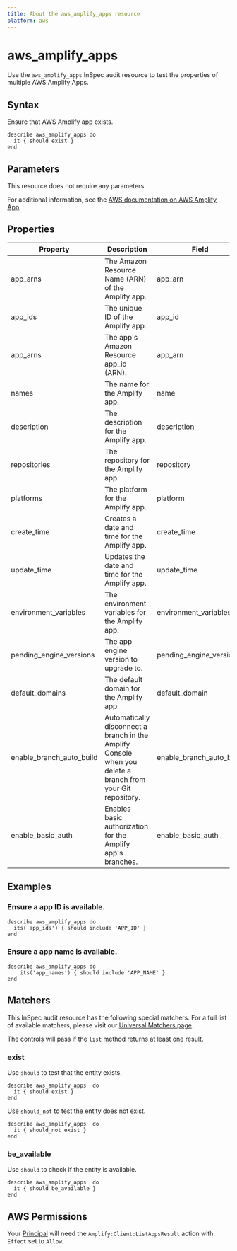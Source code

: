 ```yaml
---
title: About the aws_amplify_apps resource
platform: aws
---
```


# aws_amplify_apps

Use the `aws_amplify_apps` InSpec audit resource to test the properties of multiple AWS Amplify Apps.

## Syntax

Ensure that AWS Amplify app exists.

    describe aws_amplify_apps do
      it { should exist }
    end

## Parameters

This resource does not require any parameters.

For additional information, see the [AWS documentation on AWS Amplify App](https://docs.aws.amazon.com/amplify/latest/APIReference/API_App.html).

## Properties

| Property | Description| Field |
| --- | --- | --- |
| app_arns | The Amazon Resource Name (ARN) of the Amplify app. | app_arn |
| app_ids | The unique ID of the Amplify app. | app_id |
| app_arns | The app's Amazon Resource app_id (ARN). | app_arn |
| names | The name for the Amplify app.| name |
| description | The description for the Amplify app.| description |
| repositories | The repository for the Amplify app. | repository |
| platforms | The platform for the Amplify app. | platform |
| create_time | Creates a date and time for the Amplify app. | create_time |
| update_time | Updates the date and time for the Amplify app.  | update_time |
| environment_variables | The environment variables for the Amplify app. | environment_variables |
| pending_engine_versions | The app engine version to upgrade to.  | pending_engine_version |
| default_domains | The default domain for the Amplify app. | default_domain |
| enable_branch_auto_build |Automatically disconnect a branch in the Amplify Console when you delete a branch from your Git repository. | enable_branch_auto_build |
| enable_basic_auth |Enables basic authorization for the Amplify app's branches. | enable_basic_auth |

## Examples

### Ensure a app ID is available.

    describe aws_amplify_apps do
      its('app_ids') { should include 'APP_ID' }
    end

### Ensure a app name is available.

    describe aws_amplify_apps do
        its('app_names') { should include 'APP_NAME' }
    end

## Matchers

This InSpec audit resource has the following special matchers. For a full list of available matchers, please visit our [Universal Matchers page](https://www.inspec.io/docs/reference/matchers/).

The controls will pass if the `list` method returns at least one result.

### exist

Use `should` to test that the entity exists.

    describe aws_amplify_apps  do
      it { should exist }
    end

Use `should_not` to test the entity does not exist.

    describe aws_amplify_apps  do
      it { should_not exist }
    end

### be_available

Use `should` to check if the entity is available.

    describe aws_amplify_apps  do
      it { should be_available }
    end

## AWS Permissions

Your [Principal](https://docs.aws.amazon.com/IAM/latest/UserGuide/intro-structure.html#intro-structure-principal) will need the `Amplify:Client:ListAppsResult` action with `Effect` set to `Allow`.
